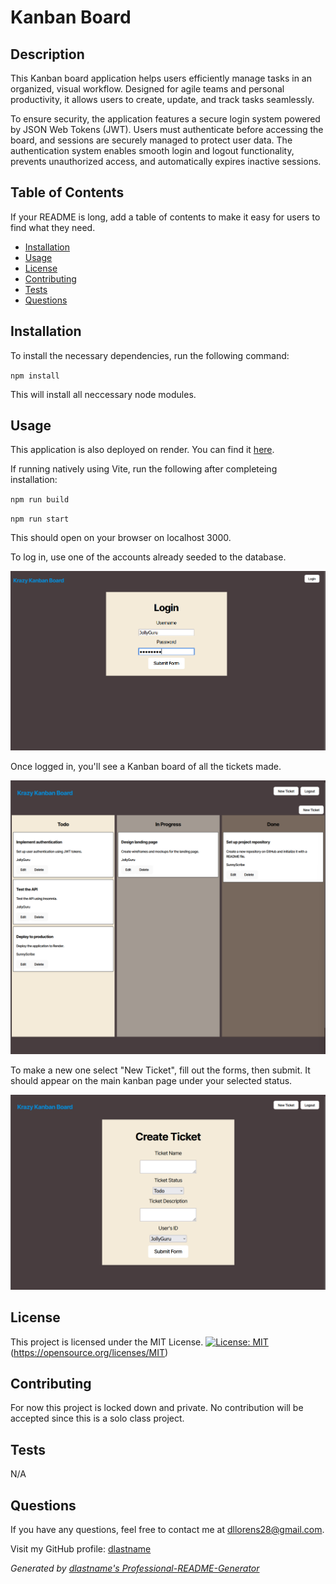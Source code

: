 # Kanban Board

## Description

This Kanban board application helps users efficiently manage tasks in an organized, visual workflow. Designed for agile teams and personal productivity, it allows users to create, update, and track tasks seamlessly.

To ensure security, the application features a secure login system powered by JSON Web Tokens (JWT). Users must authenticate before accessing the board, and sessions are securely managed to protect user data. The authentication system enables smooth login and logout functionality, prevents unauthorized access, and automatically expires inactive sessions.

## Table of Contents

If your README is long, add a table of contents to make it easy for users to find what they need.

- [Installation](#installation)
- [Usage](#usage)
- [License](#license)
- [Contributing](#contributing)
- [Tests](#tests)
- [Questions](#questions)

## Installation

To install the necessary dependencies, run the following command: 

`npm install`

This will install all neccessary node modules.

## Usage

This application is also deployed on render. You can find it [here](https://kanban-board-05eo.onrender.com).

If running natively using Vite, run the following after completeing installation:

`npm run build`

`npm run start`

This should open on your browser on localhost 3000.

To log in, use one of the accounts already seeded to the database.

![Log In Page](./client/public/LoginScreen.png?raw=true)

Once logged in, you'll see a Kanban board of all the tickets made.

![Alt text](./client/public/MainKanban.png?raw=true)

To make a new one select "New Ticket", fill out the forms, then submit. It should appear on the main kanban page under your selected status.

![Alt text](./client/public/CreateTicket.png?raw=true)



## License

This project is licensed under the MIT License. 
  [![License: MIT](https://img.shields.io/badge/License-MIT-yellow.svg)](https://opensource.org/licenses/MIT) (https://opensource.org/licenses/MIT)

## Contributing

For now this project is locked down and private. No contribution will be accepted since this is a solo class project.

## Tests

N/A

## Questions

If you have any questions, feel free to contact me at dllorens28@gmail.com.  

Visit my GitHub profile: [dlastname](https://github.com/dlastname)

*Generated by [dlastname's Professional-README-Generator](https://github.com/dlastname/Professional-README-Generator)*

